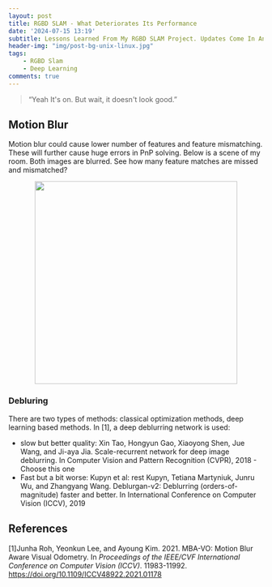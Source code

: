 ```yaml
---
layout: post
title: RGBD SLAM - What Deteriorates Its Performance
date: '2024-07-15 13:19'
subtitle: Lessons Learned From My RGBD SLAM Project. Updates Come In Anytime
header-img: "img/post-bg-unix-linux.jpg"
tags:
    - RGBD Slam
    - Deep Learning
comments: true
---
```


> “Yeah It's on. But wait, it doesn't look good.”

## Motion Blur

Motion blur could cause lower number of features and feature mismatching. These will further cause huge errors in PnP solving. Below is a scene of my room. Both images are blurred. See how many feature matches are missed and mismatched?


<div style="text-align: center;">
<p align="center">
    <figure>
        <img src="https://github.com/user-attachments/assets/740de502-c7c2-42c6-ab89-e35b3ddb4a19" height="400" alt=""/>
    </figure>
</p>
</div>

### Debluring

There are two types of methods: classical optimization methods, deep learning based methods. In [1], a deep deblurring network is used:

- slow but better quality: Xin Tao, Hongyun Gao, Xiaoyong Shen, Jue Wang, and Ji-aya Jia. Scale-recurrent network for deep image deblurring. In Computer Vision and Pattern Recognition (CVPR), 2018 - Choose this one
- Fast but a bit worse: Kupyn et al: rest Kupyn, Tetiana Martyniuk, Junru Wu, and Zhangyang Wang. Deblurgan-v2: Deblurring (orders-of-magnitude) faster and better. In International Conference on Computer Vision (ICCV), 2019

## References

[1]Junha Roh, Yeonkun Lee, and Ayoung Kim. 2021. MBA-VO: Motion Blur Aware Visual Odometry. In *Proceedings of the IEEE/CVF International Conference on Computer Vision (ICCV)*. 11983-11992. https://doi.org/10.1109/ICCV48922.2021.01178

